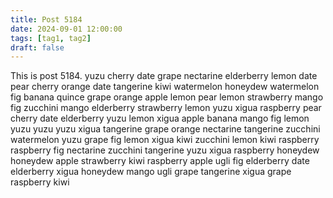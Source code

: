 ```yaml
---
title: Post 5184
date: 2024-09-01 12:00:00
tags: [tag1, tag2]
draft: false
---
```

This is post 5184.
yuzu
cherry
date
grape
nectarine
elderberry
lemon
date
pear
cherry
orange
date
tangerine
kiwi
watermelon
honeydew
watermelon
fig
banana
quince
grape
orange
apple
lemon
pear
lemon
strawberry
mango
fig
zucchini
mango
elderberry
strawberry
lemon
yuzu
xigua
raspberry
pear
cherry
date
elderberry
yuzu
lemon
xigua
apple
banana
mango
fig
lemon
yuzu
yuzu
yuzu
xigua
tangerine
grape
orange
nectarine
tangerine
zucchini
watermelon
yuzu
grape
fig
lemon
xigua
kiwi
zucchini
lemon
kiwi
raspberry
raspberry
fig
nectarine
zucchini
tangerine
yuzu
xigua
raspberry
honeydew
honeydew
apple
strawberry
kiwi
raspberry
apple
ugli
fig
elderberry
date
elderberry
xigua
honeydew
mango
ugli
grape
tangerine
xigua
grape
raspberry
kiwi
